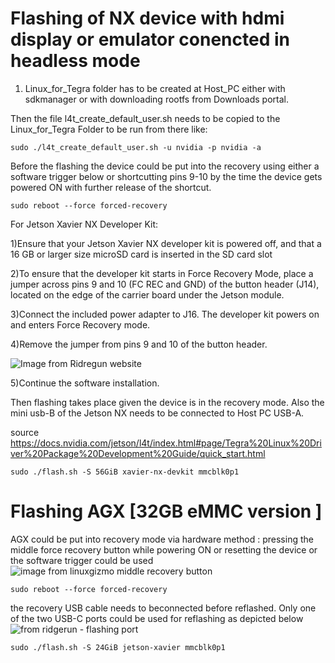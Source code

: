 
# Flashing of NX device with hdmi display or emulator conencted in headless mode
1.  Linux_for_Tegra folder has to be created at Host_PC either with sdkmanager or with downloading rootfs from Downloads portal.


Then the file l4t_create_default_user.sh needs to be copied to the Linux_for_Tegra Folder to be run from there like:
```
sudo ./l4t_create_default_user.sh -u nvidia -p nvidia -a
```
Before the flashing the device could be put into the recovery using either a software trigger below or shortcutting pins 9-10 by the time the device gets powered ON with further release of the shortcut.
```
sudo reboot --force forced-recovery
```
For Jetson Xavier NX Developer Kit:


1)Ensure that your Jetson Xavier NX developer kit is powered off, and that a 16 GB or larger size microSD card is inserted in the SD card slot

2)To ensure that the developer kit starts in Force Recovery Mode, place a jumper across pins 9 and 10 (FC REC and GND) of the button header (J14), located on the edge of the carrier board under the Jetson module.

3)Connect the included power adapter to J16. The developer kit powers on and enters Force Recovery mode.

4)Remove the jumper from pins 9 and 10 of the button header.


<img src="https://developer.ridgerun.com/wiki/images/4/4a/Jetson-xavier-nx-back-view.png" alt="Image from Ridregun website" >

5)Continue the software installation.

Then flashing takes place given the device is in the recovery mode. Also the  mini usb-B of the Jetson NX needs to be connected to Host PC USB-A. 

source https://docs.nvidia.com/jetson/l4t/index.html#page/Tegra%20Linux%20Driver%20Package%20Development%20Guide/quick_start.html
```
sudo ./flash.sh -S 56GiB xavier-nx-devkit mmcblk0p1
```

# Flashing AGX [32GB eMMC version ]
AGX could be put into recovery mode via hardware method : pressing the middle force recovery button while powering ON or resetting the device or the software trigger could be used
<img src="http://linuxgizmos.com/files/nvidia_xavier_devkit5.jpg" alt="image from linuxgizmo middle recovery button" >
```
sudo reboot --force forced-recovery
```
the recovery USB cable needs to beconnected before reflashed. Only one of the two USB-C ports could be used for reflashing as depicted below
<img src="https://developer.ridgerun.com/wiki/images/thumb/1/16/FrontDeveloperKit.png/600px-FrontDeveloperKit.png" alt="from ridgerun - flashing port">
```
sudo ./flash.sh -S 24GiB jetson-xavier mmcblk0p1 
```
